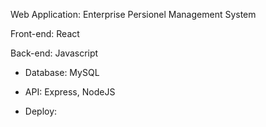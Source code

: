 Web Application: Enterprise Persionel Management System

Front-end: React

Back-end: Javascript

- Database: MySQL

- API: Express, NodeJS

- Deploy: 
